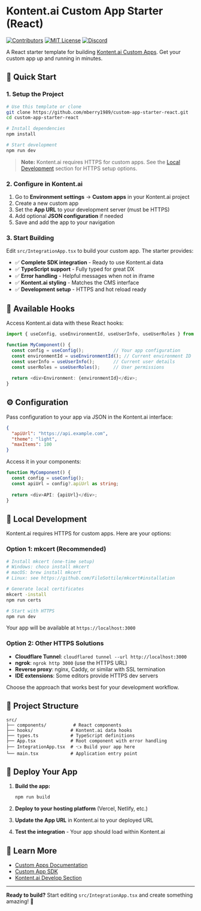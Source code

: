 # Kontent.ai Custom App Starter (React)

[![Contributors](https://img.shields.io/github/contributors/kontent-ai/custom-app-starter-react.svg)](https://github.com/kontent-ai/custom-app-starter-react/graphs/contributors)
[![MIT License](https://img.shields.io/github/license/kontent-ai/custom-app-starter-react.svg)](https://github.com/kontent-ai/custom-app-starter-react/blob/main/LICENSE.md)
[![Discord](https://img.shields.io/discord/821885171984891914?color=%237289DA&label=Kontent.ai%20Discord&logo=discord)](https://discord.gg/SKCxwPtevJ)

A React starter template for building [Kontent.ai Custom Apps](https://kontent.ai/learn/docs/developing-apps/custom-apps). Get your custom app up and running in minutes.

## 🚀 Quick Start

### 1. Setup the Project

```bash
# Use this template or clone
git clone https://github.com/mberry1989/custom-app-starter-react.git
cd custom-app-starter-react

# Install dependencies
npm install

# Start development
npm run dev
```

> **Note:** Kontent.ai requires HTTPS for custom apps. See the [Local Development](#-local-development) section for HTTPS setup options.

### 2. Configure in Kontent.ai

1. Go to **Environment settings** → **Custom apps** in your Kontent.ai project
2. Create a new custom app
3. Set the **App URL** to your development server (must be HTTPS)
4. Add optional **JSON configuration** if needed
5. Save and add the app to your navigation

### 3. Start Building

Edit `src/IntegrationApp.tsx` to build your custom app. The starter provides:

- ✅ **Complete SDK integration** - Ready to use Kontent.ai data
- ✅ **TypeScript support** - Fully typed for great DX  
- ✅ **Error handling** - Helpful messages when not in iframe
- ✅ **Kontent.ai styling** - Matches the CMS interface
- ✅ **Development setup** - HTTPS and hot reload ready

## 🎣 Available Hooks

Access Kontent.ai data with these React hooks:

```typescript
import { useConfig, useEnvironmentId, useUserInfo, useUserRoles } from './hooks';

function MyComponent() {
  const config = useConfig();           // Your app configuration
  const environmentId = useEnvironmentId(); // Current environment ID
  const userInfo = useUserInfo();       // Current user details
  const userRoles = useUserRoles();     // User permissions
  
  return <div>Environment: {environmentId}</div>;
}
```

## ⚙️ Configuration

Pass configuration to your app via JSON in the Kontent.ai interface:

```json
{
  "apiUrl": "https://api.example.com",
  "theme": "light",
  "maxItems": 100
}
```

Access it in your components:

```typescript
function MyComponent() {
  const config = useConfig();
  const apiUrl = config?.apiUrl as string;
  
  return <div>API: {apiUrl}</div>;
}
```

## 🔧 Local Development

Kontent.ai requires HTTPS for custom apps. Here are your options:

### Option 1: mkcert (Recommended)

```bash
# Install mkcert (one-time setup)
# Windows: choco install mkcert
# macOS: brew install mkcert  
# Linux: see https://github.com/FiloSottile/mkcert#installation

# Generate local certificates
mkcert -install
npm run certs

# Start with HTTPS
npm run dev
```

Your app will be available at `https://localhost:3000`

### Option 2: Other HTTPS Solutions

- **Cloudflare Tunnel**: `cloudflared tunnel --url http://localhost:3000`
- **ngrok**: `ngrok http 3000` (use the HTTPS URL)
- **Reverse proxy**: nginx, Caddy, or similar with SSL termination
- **IDE extensions**: Some editors provide HTTPS dev servers

Choose the approach that works best for your development workflow.

## 📁 Project Structure

```
src/
├── components/          # React components
├── hooks/              # Kontent.ai data hooks  
├── types.ts            # TypeScript definitions
├── App.tsx             # Root component with error handling
├── IntegrationApp.tsx  # 👈 Build your app here
└── main.tsx            # Application entry point
```

## 🚀 Deploy Your App

1. **Build the app:**
   ```bash
   npm run build
   ```

2. **Deploy to your hosting platform** (Vercel, Netlify, etc.)

3. **Update the App URL** in Kontent.ai to your deployed URL

4. **Test the integration** - Your app should load within Kontent.ai

## 🔗 Learn More

- [Custom Apps Documentation](https://kontent.ai/learn/docs/custom-apps)
- [Custom App SDK](https://github.com/kontent-ai/custom-app-sdk-js)
- [Kontent.ai Develop Section](https://kontent.ai/learn/develop/overview)

---

**Ready to build?** Start editing `src/IntegrationApp.tsx` and create something amazing! 🎉